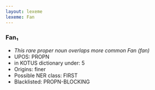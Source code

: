 ```yaml
---
layout: lexeme
lexeme: Fan
---
```


###  Fan₁

* _This rare proper noun overlaps more common *Fan* (fan)_
* UPOS:  PROPN
* in KOTUS dictionary under:  5
* Origins: finer 
* Possible NER class:  FIRST
* Blacklisted:  PROPN-BLOCKING

